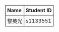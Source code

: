 <!DOCTYPE html>
<html lang="en">
<head>
    <meta charset="UTF-8">
    <title>Student Information</title>
</head>
<body>
    <table style="border-collapse: collapse; width: 50%;">
        <tr>
            <th style="padding: 5px; text-align: left; border: 1px solid black;">Name</th>
            <th style="padding: 5px; text-align: left; border: 1px solid black;">Student ID</th>
        </tr>
        <tr>
            <td style="padding: 5px; text-align: left; border: 1px solid black;">黎英光</td>
            <td style="padding: 5px; text-align: left; border: 1px solid black;">s1133551</td>
        </tr>
    </table>
</body>
</html>
